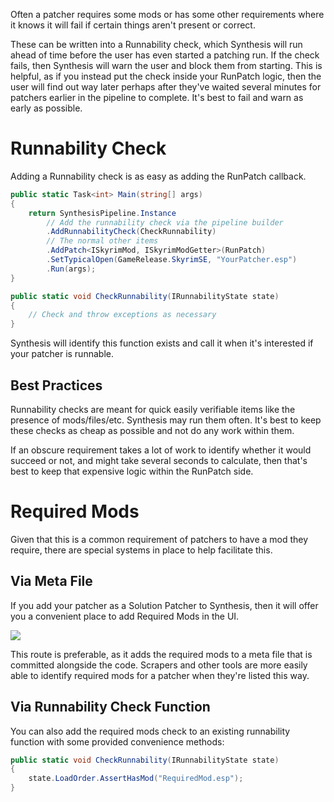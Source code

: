 Often a patcher requires some mods or has some other requirements where it knows it will fail if certain things aren't present or correct.

These can be written into a Runnability check, which Synthesis will run ahead of time before the user has even started a patching run.  If the check fails, then Synthesis will warn the user and block them from starting.   This is helpful, as if you instead put the check inside your RunPatch logic, then the user will find out way later perhaps after they've waited several minutes for patchers earlier in the pipeline to complete.  It's best to fail and warn as early as possible.

# Runnability Check
Adding a Runnability check is as easy as adding the RunPatch callback.

```cs
public static Task<int> Main(string[] args)
{
    return SynthesisPipeline.Instance
        // Add the runnability check via the pipeline builder
        .AddRunnabilityCheck(CheckRunnability)
        // The normal other items
        .AddPatch<ISkyrimMod, ISkyrimModGetter>(RunPatch)
        .SetTypicalOpen(GameRelease.SkyrimSE, "YourPatcher.esp")
        .Run(args);
}

public static void CheckRunnability(IRunnabilityState state)
{
    // Check and throw exceptions as necessary
}
```

Synthesis will identify this function exists and call it when it's interested if your patcher is runnable.

## Best Practices
Runnability checks are meant for quick easily verifiable items like the presence of mods/files/etc. 
Synthesis may run them often.  It's best to keep these checks as cheap as possible and not do any work within them.

If an obscure requirement takes a lot of work to identify whether it would succeed or not, and might take several seconds to calculate, then that's best to keep that expensive logic within the RunPatch side.

# Required Mods
Given that this is a common requirement of patchers to have a mod they require, there are special systems in place to help facilitate this.

## Via Meta File
If you add your patcher as a Solution Patcher to Synthesis, then it will offer you a convenient place to add Required Mods in the UI.

![](https://i.imgur.com/hQTP2ni.png)

This route is preferable, as it adds the required mods to a meta file that is committed alongside the code.  Scrapers and other tools are more easily able to identify required mods for a patcher when they're listed this way.

## Via Runnability Check Function
You can also add the required mods check to an existing runnability function with some provided convenience methods:
```cs
public static void CheckRunnability(IRunnabilityState state)
{
    state.LoadOrder.AssertHasMod("RequiredMod.esp");
}
```